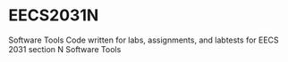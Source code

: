 # EECS2031N
Software Tools
Code written for labs, assignments, and labtests for EECS 2031 section N Software Tools
